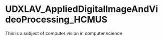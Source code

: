 # UDXLAV_AppliedDigitalImageAndVideoProcessing_HCMUS
This is a subject of computer vision in computer science
